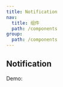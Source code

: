 ```yaml
---
title: Notification
nav:
  title: 组件
  path: /components
group:
  path: /components
---
```


## Notification

Demo:

<code src="./demos/index.tsx"></code>

<!-- <API></API> -->
